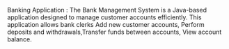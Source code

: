 Banking Application :
The Bank Management System is a Java-based application designed to manage customer accounts efficiently.
This application allows bank clerks Add new customer accounts, Perform deposits and withdrawals,Transfer funds between accounts, View account balance.
